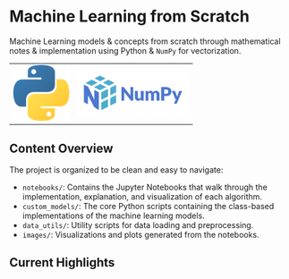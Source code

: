 # Machine Learning from Scratch
Machine Learning models & concepts from scratch through mathematical notes & implementation using Python & `NumPy` for vectorization.

<table align="center">
  <tr>
    <td><img src="./images/python-logo.png" alt="Python logo", width=100></td>
    <td><img src="./images/numpy.png" alt="NumPy logo", width=200></td>
  </tr>
</table>

## Content Overview
The project is organized to be clean and easy to navigate:

* `notebooks/`: Contains the Jupyter Notebooks that walk through the implementation, explanation, and visualization of each algorithm.
* `custom_models/`: The core Python scripts containing the class-based implementations of the machine learning models.
* `data_utils/`: Utility scripts for data loading and preprocessing.
* `images/`: Visualizations and plots generated from the notebooks.

## Current Highlights

